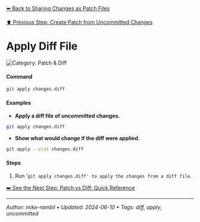 [⬅️ Back to Sharing Changes as Patch Files](https://github.com/mike-rambil/Advanced-Git/blob/main/contents/sharing-changes-as-patch-files.md)

[⬆️ Previous Step: Create Patch from Uncommitted Changes](https://github.com/mike-rambil/Advanced-Git/blob/main/contents/create-patch-from-uncommitted-changes.md)

# Apply Diff File


![Category: Patch & Diff](https://img.shields.io/badge/Category-Patch%20%26%20Diff-blue)

#### Command
```sh
git apply changes.diff
```

#### Examples
- **Apply a diff file of uncommitted changes.** 

 ```sh
git apply changes.diff 
 ```
- **Show what would change if the diff were applied.** 

 ```sh
git apply --stat changes.diff 
 ```


#### Steps
1. Run '`git apply changes.diff' to apply the changes from a diff file`.


[➡️ See the Next Step: Patch vs Diff: Quick Reference](https://github.com/mike-rambil/Advanced-Git/blob/main/contents/patch-vs-diff-quick-reference.md)

---

_Author: mike-rambil • Updated: 2024-06-10 • Tags: diff, apply, uncommitted_
